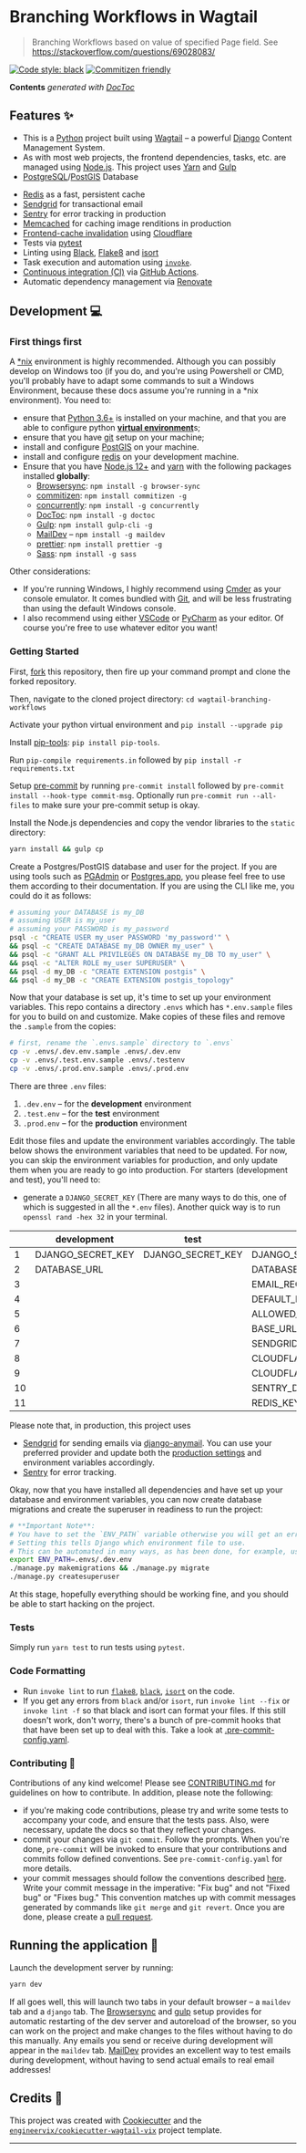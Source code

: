 # Branching Workflows in Wagtail

> Branching Workflows based on value of specified Page field. See <https://stackoverflow.com/questions/69028083/>

[![Code style: black](https://img.shields.io/badge/code%20style-black-000000.svg)](https://github.com/psf/black)
[![Commitizen friendly](https://img.shields.io/badge/commitizen-friendly-brightgreen.svg)](http://commitizen.github.io/cz-cli/)

<!-- START doctoc generated TOC please keep comment here to allow auto update -->
<!-- DON'T EDIT THIS SECTION, INSTEAD RE-RUN doctoc TO UPDATE -->

**Contents** _generated with [DocToc](https://github.com/thlorenz/doctoc)_

<!-- END doctoc generated TOC please keep comment here to allow auto update -->

## Features ✨

- This is a [Python](https://www.python.org/) project built using [Wagtail](https://wagtail.io/) – a powerful [Django](https://www.djangoproject.com/) Content Management System.
- As with most web projects, the frontend dependencies, tasks, etc. are managed using [Node.js](https://nodejs.org/). This project uses [Yarn](https://yarnpkg.com/) and [Gulp](https://gulpjs.com/)
- [PostgreSQL](https://www.postgresql.org/)/[PostGIS](https://postgis.net/) Database
<!-- - [Celery](https://docs.celeryproject.org/en/stable/) Tasks -->
- [Redis](https://redis.io/) as a fast, persistent cache <!-- and Celery backend -->
- [Sendgrid](https://sendgrid.com/) for transactional email
- [Sentry](https://sentry.io) for error tracking in production
- [Memcached](http://memcached.org/) for caching image renditions in production
- [Frontend-cache invalidation](https://docs.wagtail.io/en/stable/reference/contrib/frontendcache.html#frontend-cache-invalidator) using [Cloudflare](https://www.cloudflare.com/)
- Tests via [pytest](https://pytest.org/)
- Linting using [Black](https://black.readthedocs.io/), [Flake8](https://flake8.pycqa.org/) and [isort](https://pycqa.github.io/isort/)
- Task execution and automation using [`invoke`](http://www.pyinvoke.org/).
- [Continuous integration (CI)](https://www.atlassian.com/continuous-delivery/continuous-integration) via [GitHub Actions](https://github.com/features/actions).
- Automatic dependency management via [Renovate](https://github.com/marketplace/renovate)

## Development 💻

### First things first

A [\*nix](https://en.wikipedia.org/wiki/Unix-like) environment is highly recommended. Although you can possibly develop on Windows too (if you do, and you're using Powershell or CMD, you'll probably have to adapt some commands to suit a Windows Environment, because these docs assume you're running in a \*nix environment). You need to:

- ensure that [Python 3.6+](https://www.python.org/) is installed on your machine, and that you are able to configure python [**virtual environment**](https://realpython.com/python-virtual-environments-a-primer/)s;
- ensure that you have [git](https://git-scm.com/) setup on your machine;
- install and configure [PostGIS](https://postgis.net/) on your machine.
- install and configure [redis](https://redis.io/) on your development machine.
- Ensure that you have [Node.js 12+](https://nodejs.org/) and [yarn](https://yarnpkg.com/) with the following packages installed **globally**:
  - [Browsersync](https://browsersync.io/): `npm install -g browser-sync`
  - [commitizen](https://github.com/commitizen/cz-cli/): `npm install commitizen -g`
  - [concurrently](https://github.com/kimmobrunfeldt/concurrently): `npm install -g concurrently`
  - [DocToc](https://github.com/thlorenz/doctoc): `npm install -g doctoc`
  - [Gulp](https://gulpjs.com/): `npm install gulp-cli -g`
  - [MailDev](https://github.com/maildev/maildev) – `npm install -g maildev`
  - [prettier](https://github.com/prettier/prettier/): `npm install prettier -g`
  - [Sass](https://sass-lang.com): `npm install -g sass`

Other considerations:

- If you're running Windows, I highly recommend using [Cmder](https://cmder.net/) as your console emulator. It comes bundled with [Git](https://git-scm.com/), and will be less frustrating than using the default Windows console.
- I also recommend using either [VSCode](https://code.visualstudio.com/) or [PyCharm](https://www.jetbrains.com/pycharm/) as your editor. Of course you're free to use whatever editor you want!

### Getting Started

First, [fork](https://docs.github.com/en/free-pro-team@latest/github/getting-started-with-github/fork-a-repo) this repository, then fire up your command prompt and clone the forked repository.

Then, navigate to the cloned project directory: `cd wagtail-branching-workflows`

Activate your python virtual environment and `pip install --upgrade pip`

Install [pip-tools](https://github.com/jazzband/pip-tools): `pip install pip-tools`.

Run `pip-compile requirements.in` followed by `pip install -r requirements.txt`

Setup [pre-commit](https://pre-commit.com/) by running `pre-commit install` followed by `pre-commit install --hook-type commit-msg`. Optionally run `pre-commit run --all-files` to make sure your pre-commit setup is okay.

Install the Node.js dependencies and copy the vendor libraries to the `static` directory:

```sh
yarn install && gulp cp
```

Create a Postgres/PostGIS database and user for the project. If you are using tools such as [PGAdmin](https://www.pgadmin.org/) or [Postgres.app](https://postgresapp.com/), you please feel free to use them according to their documentation. If you are using the CLI like me, you could do it as follows:

```sh
# assuming your DATABASE is my_DB
# assuming USER is my_user
# assuming your PASSWORD is my_password
psql -c "CREATE USER my_user PASSWORD 'my_password'" \
&& psql -c "CREATE DATABASE my_DB OWNER my_user" \
&& psql -c "GRANT ALL PRIVILEGES ON DATABASE my_DB TO my_user" \
&& psql -c "ALTER ROLE my_user SUPERUSER" \
&& psql -d my_DB -c "CREATE EXTENSION postgis" \
&& psql -d my_DB -c "CREATE EXTENSION postgis_topology"
```

Now that your database is set up, it's time to set up your environment variables. This repo contains a directory `.envs` which has `*.env.sample` files for you to build on and customize. Make copies of these files and remove the `.sample` from the copies:

```sh
# first, rename the `.envs.sample` directory to `.envs`
cp -v .envs/.dev.env.sample .envs/.dev.env
cp -v .envs/.test.env.sample .envs/.testenv
cp -v .envs/.prod.env.sample .envs/.prod.env
```

There are three `.env` files:

1. `.dev.env` – for the **development** environment
2. `.test.env` – for the **test** environment
3. `.prod.env` – for the **production** environment

Edit those files and update the environment variables accordingly. The table below shows the environment variables that need to be updated. For now, you can skip the environment variables for production, and only update them when you are ready to go into production. For starters (development and test), you'll need to:

- generate a `DJANGO_SECRET_KEY` (There are many ways to do this, one of which is suggested in all the `*.env` files). Another quick way is to run `openssl rand -hex 32` in your terminal.

|     | development       | test              | production                |
| --- | ----------------- | ----------------- | ------------------------- |
| 1   | DJANGO_SECRET_KEY | DJANGO_SECRET_KEY | DJANGO_SECRET_KEY         |
| 2   | DATABASE_URL      |                   | DATABASE_URL              |
| 3   |                   |                   | EMAIL_RECIPIENTS          |
| 4   |                   |                   | DEFAULT_FROM_EMAIL        |
| 5   |                   |                   | ALLOWED_HOSTS             |
| 6   |                   |                   | BASE_URL                  |
| 7   |                   |                   | SENDGRID_API_KEY          |
| 8   |                   |                   | CLOUDFLARE_BEARER_TOKEN   |
| 9   |                   |                   | CLOUDFLARE_DOMAIN_ZONE_ID |
| 10  |                   |                   | SENTRY_DSN                |
| 11  |                   |                   | REDIS_KEY_PREFIX          |

Please note that, in production, this project uses

- [Sendgrid](https://sendgrid.com/) for sending emails via [django-anymail](https://github.com/anymail/django-anymail). You can use your preferred provider and update both the [production settings](config/settings/production.py) and environment variables accordingly.
- [Sentry](https://sentry.io) for error tracking.

Okay, now that you have installed all dependencies and have set up your database and environment variables, you can now create database migrations and create the superuser in readiness to run the project:

```sh
# **Important Note**:
# You have to set the `ENV_PATH` variable otherwise you will get an error when you try to run anything.
# Setting this tells Django which environment file to use.
# This can be automated in many ways, as has been done, for example, using yarn/npm scripts.
export ENV_PATH=.envs/.dev.env
./manage.py makemigrations && ./manage.py migrate
./manage.py createsuperuser
```

At this stage, hopefully everything should be working fine, and you should be able to start hacking on the project.

### Tests

Simply run `yarn test` to run tests using `pytest`.

### Code Formatting

- Run `invoke lint` to run [`flake8`](https://flake8.pycqa.org/en/latest/), [`black`](https://black.readthedocs.io/en/stable/), [`isort`](https://pycqa.github.io/isort/) on the code.
- If you get any errors from `black` and/or `isort`, run `invoke lint --fix` or `invoke lint -f` so that black and isort can format your files. If this still doesn't work, don't worry, there's a bunch of pre-commit hooks that that have been set up to deal with this. Take a look at [.pre-commit-config.yaml](.pre-commit-config.yaml).

### Contributing 🤝

Contributions of any kind welcome! Please see [CONTRIBUTING.md](CONTRIBUTING.md) for guidelines on how to contribute. In addition, please note the following:

- if you're making code contributions, please try and write some tests to accompany your code, and ensure that the tests pass. Also, were necessary, update the docs so that they reflect your changes.
- commit your changes via `git commit`. Follow the prompts. When you're done, `pre-commit` will be invoked to ensure that your contributions and commits follow defined conventions. See `pre-commit-config.yaml` for more details.
- your commit messages should follow the conventions described [here](https://www.conventionalcommits.org/en/v1.0.0/). Write your commit message in the imperative: "Fix bug" and not "Fixed bug" or "Fixes bug." This convention matches up with commit messages generated by commands like `git merge` and `git revert`.
  Once you are done, please create a [pull request](https://docs.github.com/en/free-pro-team@latest/github/collaborating-with-issues-and-pull-requests/creating-a-pull-request).

## Running the application 🚀

Launch the development server by running:

```sh
yarn dev
```

If all goes well, this will launch two tabs in your default browser – a `maildev` tab and a `django` tab. The [Browsersync](https://browsersync.io/) and [gulp](https://gulpjs.com/) setup provides for automatic restarting of the dev server and autoreload of the browser, so you can work on the project and make changes to the files without having to do this manually. Any emails you send or receive during development will appear in the `maildev` tab. [MailDev](https://github.com/maildev/maildev) provides an excellent way to test emails during development, without having to send actual emails to real email addresses!

## Credits 👏

This project was created with [Cookiecutter](https://github.com/audreyr/cookiecutter) and the [`engineervix/cookiecutter-wagtail-vix`](https://github.com/engineervix/cookiecutter-wagtail-vix) project template.

---
